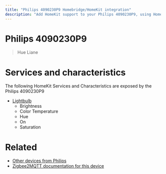 ```yaml
---
title: "Philips 4090230P9 Homebridge/HomeKit integration"
description: "Add HomeKit support to your Philips 4090230P9, using Homebridge, Zigbee2MQTT and homebridge-z2m."
---
```

<!---
This file has been GENERATED using src/docgen/docgen.ts
DO NOT EDIT THIS FILE MANUALLY!
-->
# Philips 4090230P9
> Hue Liane


# Services and characteristics
The following HomeKit Services and Characteristics are exposed by
the Philips 4090230P9

* [Lightbulb](../../light.md)
  * Brightness
  * Color Temperature
  * Hue
  * On
  * Saturation


# Related
* [Other devices from Philips](../index.md#philips)
* [Zigbee2MQTT documentation for this device](https://www.zigbee2mqtt.io/devices/4090230P9.html)